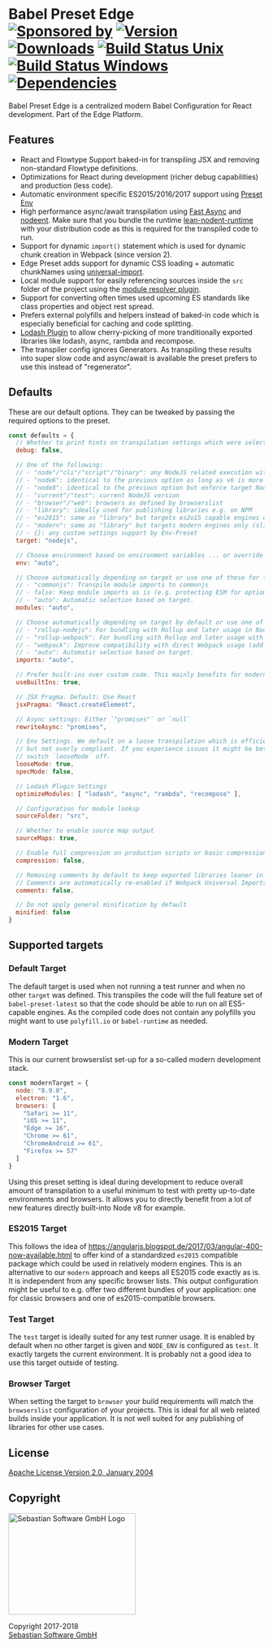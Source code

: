 # Babel Preset Edge<br/>[![Sponsored by][sponsor-img]][sponsor] [![Version][npm-version-img]][npm] [![Downloads][npm-downloads-img]][npm] [![Build Status Unix][travis-img]][travis] [![Build Status Windows][appveyor-img]][appveyor] [![Dependencies][deps-img]][deps]

[sponsor-img]: https://img.shields.io/badge/Sponsored%20by-Sebastian%20Software-692446.svg
[sponsor]: https://www.sebastian-software.de
[deps]: https://david-dm.org/sebastian-software/babel-preset-edge
[deps-img]: https://david-dm.org/sebastian-software/babel-preset-edge.svg
[npm]: https://www.npmjs.com/package/babel-preset-edge
[npm-downloads-img]: https://img.shields.io/npm/dm/babel-preset-edge.svg
[npm-version-img]: https://img.shields.io/npm/v/babel-preset-edge.svg
[travis-img]: https://img.shields.io/travis/sebastian-software/babel-preset-edge/master.svg?branch=master&label=unix%20build
[appveyor-img]: https://img.shields.io/appveyor/ci/swernerx/babel-preset-edge/master.svg?label=windows%20build
[travis]: https://travis-ci.org/sebastian-software/babel-preset-edge
[appveyor]: https://ci.appveyor.com/project/swernerx/babel-preset-edge/branch/master

Babel Preset Edge is a centralized modern Babel Configuration for React development. Part of the Edge Platform.



## Features

- React and Flowtype Support baked-in for transpiling JSX and removing non-standard Flowtype definitions.
- Optimizations for React during development (richer debug capabilities) and production (less code).
- Automatic environment specific ES2015/2016/2017 support using [Preset Env](https://github.com/babel/babel-preset-env)
- High performance async/await transpilation using [Fast Async](https://github.com/MatAtBread/fast-async) and [nodeent](https://github.com/MatAtBread/nodent#performance). Make sure that you bundle the runtime [lean-nodent-runtime](https://www.npmjs.com/package/lean-nodent-runtime) with your distribution code as this is required for the transpiled code to run.
- Support for dynamic `import()` statement which is used for dynamic chunk creation in Webpack (since version 2).
- Edge Preset adds support for dynamic CSS loading + automatic chunkNames using [universal-import](https://github.com/faceyspacey/babel-plugin-universal-import).
- Local module support for easily referencing sources inside the `src` folder of the project using the [module resolver plugin](https://github.com/tleunen/babel-plugin-module-resolver).
- Support for converting often times used upcoming ES standards like class properties and object rest spread.
- Prefers external polyfills and helpers instead of baked-in code which is especially beneficial for caching and code splitting.
- [Lodash Plugin](https://github.com/lodash/babel-plugin-lodash) to allow cherry-picking of more tranditionally exported libraries like lodash, async, rambda and recompose.
- The transpiler config ignores Generators. As transpiling these results into super slow code and async/await is available the preset prefers to use this instead of "regenerator".

## Defaults

These are our default options. They can be tweaked by passing the required options to the preset.

```js
const defaults = {
  // Whether to print hints on transpilation settings which were selected.
  debug: false,

  // One of the following:
  // - "node"/"cli"/"script"/"binary": any NodeJS related execution with wide support (currently Node v6 LTS)
  // - "node6": identical to the previous option as long as v6 is more widely used - will force v6 when used afterwards.
  // - "node8": identical to the previous option but enforce target Node v8 LTS instead of v6 LTS
  // - "current"/"test": current NodeJS version
  // - "browser"/"web": browsers as defined by browserslist
  // - "library": ideally used for publishing libraries e.g. on NPM
  // - "es2015": same as "library" but targets es2o15 capable engines only.
  // - "modern": same as "library" but targets modern engines only (slightly more forward-looking than es2015).
  // - {}: any custom settings support by Env-Preset
  target: "nodejs",

  // Choose environment based on environment variables ... or override with custom value here.
  env: "auto",

  // Choose automatically depending on target or use one of these for full control:
  // - "commonjs": Transpile module imports to commonjs
  // - false: Keep module imports as is (e.g. protecting ESM for optiomal usage with Webpack)
  // - "auto": Automatic selection based on target.
  modules: "auto",

  // Choose automatically depending on target by default or use one of these for full control:
  // - "rollup-nodejs": For bundling with Rollup and later usage in NodeJS (e.g. produce binaries).
  // - "rollup-webpack": For bundling with Rollup and later usage with Webpack (e.g. publish libraries).
  // - "webpack": Improve compatibility with direct Webpack usage (add chunkNames, dynamic CSS imports, ...) (e.g. bundling applications)
  // - "auto": Automatic selection based on target.
  imports: "auto",

  // Prefer built-ins over custom code. This mainly benefits for modern engines.
  useBuiltIns: true,

  // JSX Pragma. Default: Use React
  jsxPragma: "React.createElement",

  // Async settings: Either `"promises"` or `null`
  rewriteAsync: "promises",

  // Env Settings. We default on a loose transpilation which is efficient
  // but not overly compliant. If you experience issues it might be better to
  // switch `looseMode` off.
  looseMode: true,
  specMode: false,

  // Lodash Plugin Settings
  optimizeModules: [ "lodash", "async", "rambda", "recompose" ],

  // Configuration for module lookup
  sourceFolder: "src",

  // Whether to enable source map output
  sourceMaps: true,

  // Enable full compression on production scripts or basic compression for libraries or during development.
  compression: false,

  // Removing comments by default to keep exported libraries leaner in disc space.
  // Comments are automatically re-enabled if Webpack Universal Imports are used for having correct chunkNames.
  comments: false,

  // Do not apply general minification by default
  minified: false
}
```

## Supported targets

### Default Target

The default target is used when not running a test runner and when no other `target` was defined. This transpiles the code will the full feature set of `babel-preset-latest` so that the code should be able to run on all ES5-capable engines. As the compiled code does not contain any polyfills you might want to use `polyfill.io` or `babel-runtime` as needed.


### Modern Target

This is our current browserslist set-up for a so-called modern development stack.

```js
const modernTarget = {
  node: "8.9.0",
  electron: "1.6",
  browsers: [
    "Safari >= 11",
    "iOS >= 11",
    "Edge >= 16",
    "Chrome >= 61",
    "ChromeAndroid >= 61",
    "Firefox >= 57"
  ]
}
```

Using this preset setting is ideal during development to reduce overall amount of transpilation
to a useful minimum to test with pretty up-to-date environments and browsers. It allows you to
directly benefit from a lot of new features directly built-into Node v8 for example.


### ES2015 Target

This follows the idea of https://angularjs.blogspot.de/2017/03/angular-400-now-available.html to offer
kind of a standardized `es2015` compatible package which could be used in relatively modern engines.
This is an alternative to our `modern` approach and keeps all ES2015 code exactly as is. It is
independent from any specific browser lists. This output configuration might be useful to e.g. offer
two different bundles of your application: one for classic browsers and one of es2015-compatible browsers.


### Test Target

The `test` target is ideally suited for any test runner usage. It is enabled by default when no other
target is given and `NODE_ENV` is configured as `test`. It exactly targets the current environment.
It is probably not a good idea to use this target outside of testing.


### Browser Target

When setting the target to `browser` your build requirements will match the `browserslist` configuration of your projects. This is ideal for all web related builds inside your application. It is not well suited for any publishing of libraries for other use cases.



## License

[Apache License Version 2.0, January 2004](license)

## Copyright

<img src="https://cdn.rawgit.com/sebastian-software/sebastian-software-brand/3d93746f/sebastiansoftware-en.svg" alt="Sebastian Software GmbH Logo" width="250" height="200"/>

Copyright 2017-2018<br/>[Sebastian Software GmbH](http://www.sebastian-software.de)
